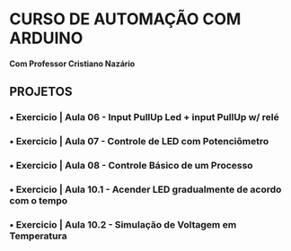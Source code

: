 <h1> CURSO DE AUTOMAÇÃO COM ARDUINO </h1>
<h4> Com Professor Cristiano Nazário </h4>
<h2> PROJETOS </h2>
<h3>• Exercicio | Aula 06 - Input PullUp Led + input PullUp w/ relé </h3>
<h3>• Exercicio | Aula 07 - Controle de LED com Potenciômetro </h3>
<h3>• Exercicio | Aula 08 - Controle Básico de um Processo </h3>
<h3>• Exercicio | Aula 10.1 - Acender LED gradualmente de acordo com o tempo </h3>
<h3>• Exercicio | Aula 10.2 - Simulação de Voltagem em Temperatura </h3>
